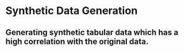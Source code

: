 # Synthetic Data Generation

## Generating synthetic tabular data which has a high correlation with the original data. 
